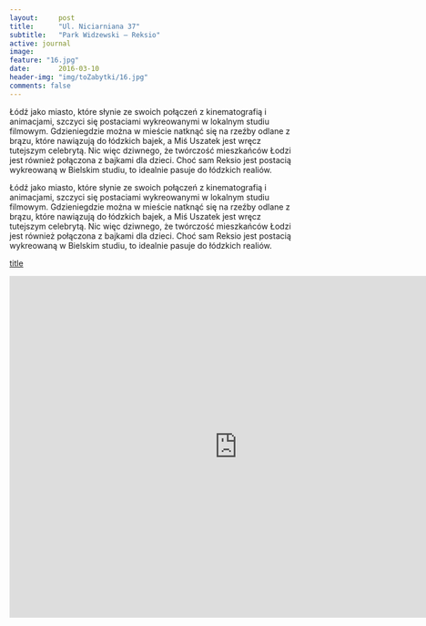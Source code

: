 ```yaml
---
layout:     post
title:      "Ul. Niciarniana 37"
subtitle:   "Park Widzewski – Reksio"
active: journal
image:
feature: "16.jpg"
date:       2016-03-10 
header-img: "img/toZabytki/16.jpg"
comments: false
---
```


<p>Łódź jako miasto, które słynie ze swoich połączeń z kinematografią i animacjami, szczyci się postaciami wykreowanymi w lokalnym studiu filmowym. Gdzieniegdzie można w mieście natknąć się na rzeźby odlane z brązu, które nawiązują do łódzkich bajek, a Miś Uszatek jest wręcz tutejszym celebrytą. Nic więc dziwnego, że twórczość mieszkańców Łodzi jest również połączona z bajkami dla dzieci. Choć sam Reksio jest postacią wykreowaną w Bielskim studiu, to idealnie pasuje do łódzkich realiów. </p>

<p>Łódź jako miasto, które słynie ze swoich połączeń z kinematografią i animacjami, szczyci się postaciami wykreowanymi w lokalnym studiu filmowym. Gdzieniegdzie można w mieście natknąć się na rzeźby odlane z brązu, które nawiązują do łódzkich bajek, a Miś Uszatek jest wręcz tutejszym celebrytą. Nic więc dziwnego, że twórczość mieszkańców Łodzi jest również połączona z bajkami dla dzieci. Choć sam Reksio jest postacią wykreowaną w Bielskim studiu, to idealnie pasuje do łódzkich realiów. </p>

[title](https://www.example.com)

<iframe src="https://www.google.com/maps/embed?pb=!1m18!1m12!1m3!1d2469.3551335381817!2d19.505977116149385!3d51.76311457967789!2m3!1f0!2f0!3f0!3m2!1i1024!2i768!4f13.1!3m3!1m2!1s0x471bcb53c8bc7e6f%3A0x472dd2af855ad5bf!2zTmljaWFybmlhbmEgMzcsIDkwLTAwMSDFgcOzZMW6!5e0!3m2!1sen!2spl!4v1653481200649!5m2!1sen!2spl" width="800" height="600" style="border:0;" allowfullscreen="" loading="lazy" referrerpolicy="no-referrer-when-downgrade"></iframe>